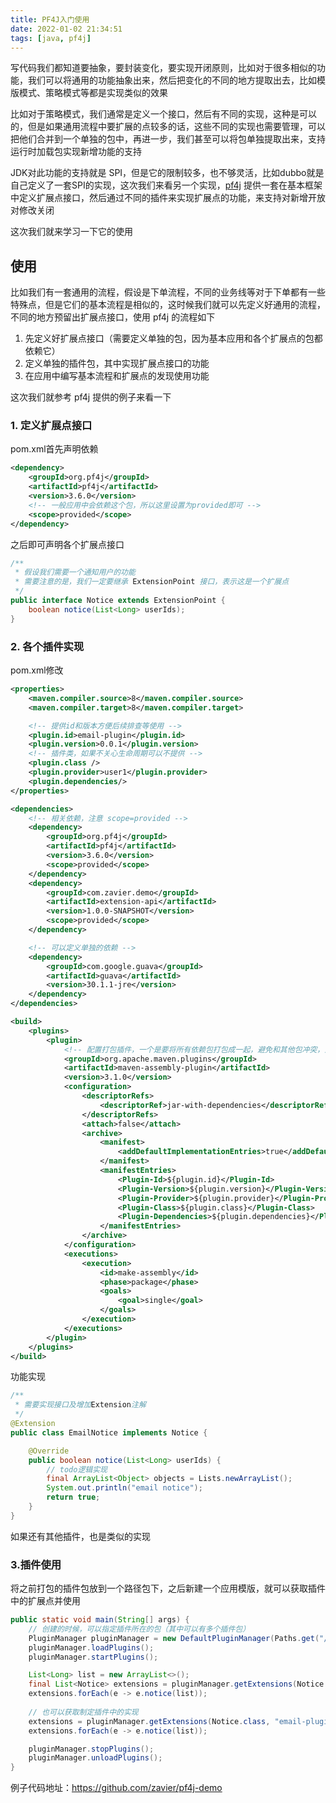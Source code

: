 ```yaml
---
title: PF4J入门使用
date: 2022-01-02 21:34:51
tags: [java, pf4j]
---
```


写代码我们都知道要抽象，要封装变化，要实现开闭原则，比如对于很多相似的功能，我们可以将通用的功能抽象出来，然后把变化的不同的地方提取出去，比如模版模式、策略模式等都是实现类似的效果

比如对于策略模式，我们通常是定义一个接口，然后有不同的实现，这种是可以的，但是如果通用流程中要扩展的点较多的话，这些不同的实现也需要管理，可以把他们合并到一个单独的包中，再进一步，我们甚至可以将包单独提取出来，支持运行时加载包实现新增功能的支持

JDK对此功能的支持就是 SPI，但是它的限制较多，也不够灵活，比如dubbo就是自己定义了一套SPI的实现，这次我们来看另一个实现，[pf4j](https://github.com/pf4j/pf4j) 提供一套在基本框架中定义扩展点接口，然后通过不同的插件来实现扩展点的功能，来支持对新增开放对修改关闭

这次我们就来学习一下它的使用

<!-- more -->

## 使用

比如我们有一套通用的流程，假设是下单流程，不同的业务线等对于下单都有一些特殊点，但是它们的基本流程是相似的，这时候我们就可以先定义好通用的流程，不同的地方预留出扩展点接口，使用 pf4j 的流程如下

1. 先定义好扩展点接口（需要定义单独的包，因为基本应用和各个扩展点的包都依赖它）
2. 定义单独的插件包，其中实现扩展点接口的功能
3. 在应用中编写基本流程和扩展点的发现使用功能

这次我们就参考 pf4j 提供的例子来看一下

### 1. 定义扩展点接口

pom.xml首先声明依赖

```xml
<dependency>
    <groupId>org.pf4j</groupId>
    <artifactId>pf4j</artifactId>
    <version>3.6.0</version>
    <!-- 一般应用中会依赖这个包，所以这里设置为provided即可 -->
    <scope>provided</scope>
</dependency>
```

之后即可声明各个扩展点接口

```java
/**
 * 假设我们需要一个通知用户的功能
 * 需要注意的是，我们一定要继承 ExtensionPoint 接口，表示这是一个扩展点
 */
public interface Notice extends ExtensionPoint {
    boolean notice(List<Long> userIds);
}
```

### 2. 各个插件实现

pom.xml修改

```xml
<properties>
    <maven.compiler.source>8</maven.compiler.source>
    <maven.compiler.target>8</maven.compiler.target>

    <!-- 提供id和版本方便后续排查等使用 -->
    <plugin.id>email-plugin</plugin.id>
    <plugin.version>0.0.1</plugin.version>
    <!-- 插件类，如果不关心生命周期可以不提供 -->
    <plugin.class />
    <plugin.provider>user1</plugin.provider>
    <plugin.dependencies/>
</properties>

<dependencies>
    <!-- 相关依赖，注意 scope=provided -->
    <dependency>
        <groupId>org.pf4j</groupId>
        <artifactId>pf4j</artifactId>
        <version>3.6.0</version>
        <scope>provided</scope>
    </dependency>
    <dependency>
        <groupId>com.zavier.demo</groupId>
        <artifactId>extension-api</artifactId>
        <version>1.0.0-SNAPSHOT</version>
        <scope>provided</scope>
    </dependency>

    <!-- 可以定义单独的依赖 -->
    <dependency>
        <groupId>com.google.guava</groupId>
        <artifactId>guava</artifactId>
        <version>30.1.1-jre</version>
    </dependency>
</dependencies>

<build>
    <plugins>
        <plugin>
            <!-- 配置打包插件，一个是要将所有依赖包打包成一起，避免和其他包冲突，第二是要将插件信息写入到manifest.mf -->
            <groupId>org.apache.maven.plugins</groupId>
            <artifactId>maven-assembly-plugin</artifactId>
            <version>3.1.0</version>
            <configuration>
                <descriptorRefs>
                    <descriptorRef>jar-with-dependencies</descriptorRef>
                </descriptorRefs>
                <attach>false</attach>
                <archive>
                    <manifest>
                        <addDefaultImplementationEntries>true</addDefaultImplementationEntries>
                    </manifest>
                    <manifestEntries>
                        <Plugin-Id>${plugin.id}</Plugin-Id>
                        <Plugin-Version>${plugin.version}</Plugin-Version>
                        <Plugin-Provider>${plugin.provider}</Plugin-Provider>
                        <Plugin-Class>${plugin.class}</Plugin-Class>
                        <Plugin-Dependencies>${plugin.dependencies}</Plugin-Dependencies>
                    </manifestEntries>
                </archive>
            </configuration>
            <executions>
                <execution>
                    <id>make-assembly</id>
                    <phase>package</phase>
                    <goals>
                        <goal>single</goal>
                    </goals>
                </execution>
            </executions>
        </plugin>
    </plugins>
</build>
```

功能实现

```java
/**
 * 需要实现接口及增加Extension注解
 */
@Extension
public class EmailNotice implements Notice {

    @Override
    public boolean notice(List<Long> userIds) {
        // todo逻辑实现
        final ArrayList<Object> objects = Lists.newArrayList();
        System.out.println("email notice");
        return true;
    }
}
```

如果还有其他插件，也是类似的实现

### 3.插件使用

将之前打包的插件包放到一个路径包下，之后新建一个应用模版，就可以获取插件中的扩展点并使用

```java
public static void main(String[] args) {
    // 创建的时候，可以指定插件所在的包（其中可以有多个插件包）
    PluginManager pluginManager = new DefaultPluginManager(Paths.get("/u/plugins"));
    pluginManager.loadPlugins();
    pluginManager.startPlugins();

    List<Long> list = new ArrayList<>();
    final List<Notice> extensions = pluginManager.getExtensions(Notice.class);
    extensions.forEach(e -> e.notice(list));
    
    // 也可以获取制定插件中的实现
    extensions = pluginManager.getExtensions(Notice.class, "email-plugin");
    extensions.forEach(e -> e.notice(list));

    pluginManager.stopPlugins();
    pluginManager.unloadPlugins();
}
```



例子代码地址：https://github.com/zavier/pf4j-demo

